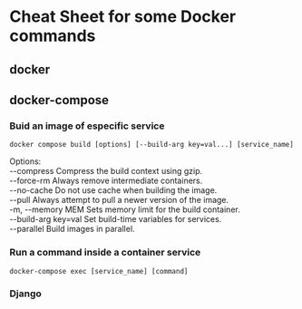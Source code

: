 # Cheat Sheet for some Docker commands

## docker

## docker-compose

### Buid an image of especific service

    docker compose build [options] [--build-arg key=val...] [service_name]

Options:  
    --compress              Compress the build context using gzip.  
    --force-rm              Always remove intermediate containers.  
    --no-cache              Do not use cache when building the image.  
    --pull                  Always attempt to pull a newer version of the image.  
    -m, --memory MEM        Sets memory limit for the build container.  
    --build-arg key=val     Set build-time variables for services.  
    --parallel              Build images in parallel.  

### Run a command inside a container service

    docker-compose exec [service_name] [command]

### Django
